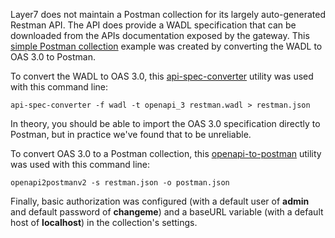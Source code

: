 Layer7 does not maintain a Postman collection for its largely auto-generated Restman API. The API does provide a WADL specification that can be downloaded from the APIs documentation exposed by the gateway. This [simple Postman collection](./RESTMAN.postman_collection.json) example was created by converting the WADL to OAS 3.0 to Postman.

To convert the WADL to OAS 3.0, this [api-spec-converter](https://github.com/LucyBot-Inc/api-spec-converter) utility was used with this command line:

```api-spec-converter -f wadl -t openapi_3 restman.wadl > restman.json```

In theory, you should be able to import the OAS 3.0 specification directly to Postman, but in practice we've found that to be unreliable.

To convert OAS 3.0 to a Postman collection, this [openapi-to-postman](https://github.com/postmanlabs/openapi-to-postman) utility was used with this command line:

```openapi2postmanv2 -s restman.json -o postman.json```

Finally, basic authorization was configured (with a default user of **admin** and default password of **changeme**) and a baseURL variable (with a default host of **localhost**) in the collection's settings.
